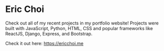 # Eric Choi
Check  out all of my recent projects in my portfolio website! Projects were built with JavaScript, Python, HTML, CSS and popular frameworks like ReactJS, Django, Express, and Bootstrap. 

Check it out here: https://ericchoi.me
